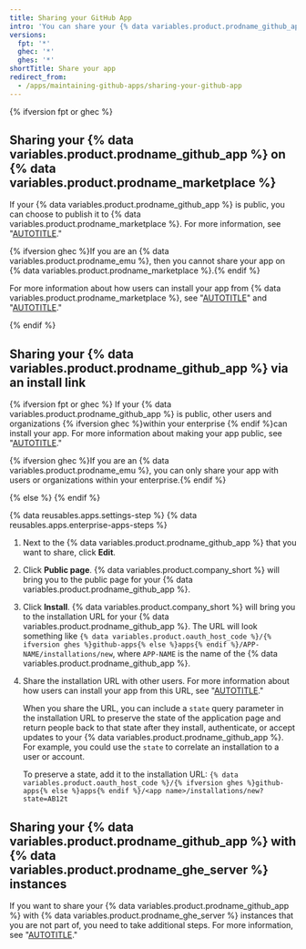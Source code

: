 ```yaml
---
title: Sharing your GitHub App
intro: 'You can share your {% data variables.product.prodname_github_app %} with other users.'
versions:
  fpt: '*'
  ghec: '*'
  ghes: '*'
shortTitle: Share your app
redirect_from:
  - /apps/maintaining-github-apps/sharing-your-github-app
---
```


{% ifversion fpt or ghec %}

## Sharing your {% data variables.product.prodname_github_app %} on {% data variables.product.prodname_marketplace %}

If your {% data variables.product.prodname_github_app %} is public, you can choose to publish it to {% data variables.product.prodname_marketplace %}. For more information, see "[AUTOTITLE](/apps/publishing-apps-to-github-marketplace/github-marketplace-overview/about-github-marketplace)."

{% ifversion ghec %}If you are an {% data variables.product.prodname_emu %}, then you cannot share your app on {% data variables.product.prodname_marketplace %}.{% endif %}

For more information about how users can install your app from {% data variables.product.prodname_marketplace %}, see "[AUTOTITLE](/apps/using-github-apps/installing-a-github-app-from-github-marketplace-for-your-organizations)" and "[AUTOTITLE](/apps/using-github-apps/installing-a-github-app-from-github-marketplace-for-your-personal-account)."

{% endif %}

## Sharing your {% data variables.product.prodname_github_app %} via an install link

{% ifversion fpt or ghec %}
If your {% data variables.product.prodname_github_app %} is public, other users and organizations {% ifversion ghec %}within your enterprise {% endif %}can install your app. For more information about making your app public, see "[AUTOTITLE](/apps/creating-github-apps/setting-up-a-github-app/making-a-github-app-public-or-private)."

{% ifversion ghec %}If you are an {% data variables.product.prodname_emu %}, you can only share your app with users or organizations within your enterprise.{% endif %}

{% else %}
{% endif %}

{% data reusables.apps.settings-step %}
{% data reusables.apps.enterprise-apps-steps %}
1. Next to the {% data variables.product.prodname_github_app %} that you want to share, click **Edit**.
1. Click **Public page**. {% data variables.product.company_short %} will bring you to the public page for your {% data variables.product.prodname_github_app %}.
1. Click **Install**. {% data variables.product.company_short %} will bring you to the installation URL for your {% data variables.product.prodname_github_app %}. The URL will look something like `{% data variables.product.oauth_host_code %}/{% ifversion ghes %}github-apps{% else %}apps{% endif %}/APP-NAME/installations/new`, where `APP-NAME` is the name of the {% data variables.product.prodname_github_app %}.
1. Share the installation URL with other users. For more information about how users can install your app from this URL, see "[AUTOTITLE](/apps/using-github-apps/installing-a-github-app-from-a-third-party)."

   When you share the URL, you can include a `state` query parameter in the installation URL to preserve the state of the application page and return people back to that state after they install, authenticate, or accept updates to your {% data variables.product.prodname_github_app %}. For example, you could use the `state` to correlate an installation to a user or account.

   To preserve a state, add it to the installation URL: `{% data variables.product.oauth_host_code %}/{% ifversion ghes %}github-apps{% else %}apps{% endif %}/<app name>/installations/new?state=AB12t`

## Sharing your {% data variables.product.prodname_github_app %} with {% data variables.product.prodname_ghe_server %} instances

If you want to share your {% data variables.product.prodname_github_app %} with {% data variables.product.prodname_ghe_server %} instances that you are not part of, you need to take additional steps. For more information, see "[AUTOTITLE](/apps/creating-github-apps/setting-up-a-github-app/making-your-github-app-available-for-github-enterprise-server)."
